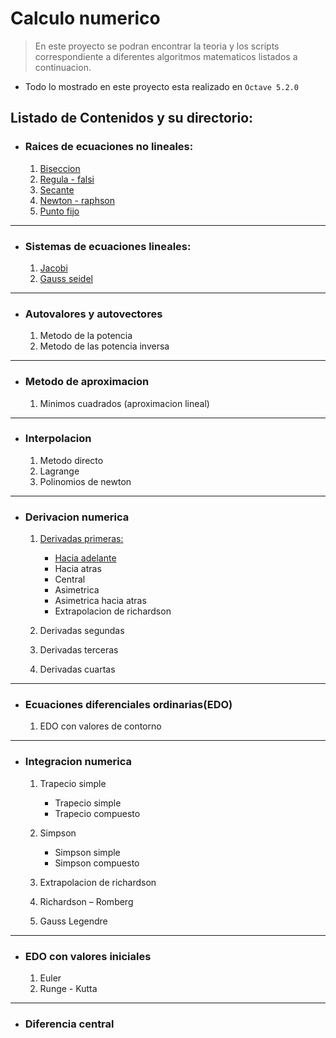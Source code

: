 # Calculo numerico
> En este proyecto se podran encontrar la teoria y los scripts correspondiente a diferentes algoritmos matematicos listados a continuacion.

- Todo lo mostrado en este proyecto esta realizado en `Octave 5.2.0`

## Listado de Contenidos y su directorio:
- ### Raices de ecuaciones no lineales:
    1. [Biseccion](raices_sistemas_de_ecuaciones_no_lineales/README.md#bisección) 
    2. [Regula - falsi](raices_sistemas_de_ecuaciones_no_lineales/README.md#regula---falsi) 
    3. [Secante](raices_sistemas_de_ecuaciones_no_lineales/README.md#secante) 
    4. [Newton - raphson](raices_sistemas_de_ecuaciones_no_lineales/README.md#newton---raphson) 
    5. [Punto fijo](raices_sistemas_de_ecuaciones_no_lineales/README.md#) 
----------------------------------------
- ### Sistemas de ecuaciones lineales:
    1. [Jacobi](sistemas_de_ecuaciones_lineales/README.md#jacobi)
    2. [Gauss seidel](sistemas_de_ecuaciones_lineales/README.md#gauss-seidel)
--------------------------------------------
- ### Autovalores y autovectores
    1. Metodo de la potencia
    2. Metodo de las potencia inversa
---------------------------------------------
- ### Metodo de aproximacion

    1. Minimos cuadrados (aproximacion lineal)
------------------------------------------------------
- ### Interpolacion

    1. Metodo directo
    2. Lagrange
    3. Polinomios de newton

----------------------------------------------
- ### Derivacion numerica

    1. [Derivadas primeras:](derivacion_numerica/README.md#derivada-primera)

        - [Hacia adelante](derivacion_numerica/README.md#hacia-adelante)
        - Hacia atras
        - Central
        - Asimetrica
        - Asimetrica hacia atras
        - Extrapolacion de richardson
    2. Derivadas segundas
    3. Derivadas terceras
    4. Derivadas cuartas

----------------------------------------------

- ### Ecuaciones diferenciales ordinarias(EDO)

    1. EDO con valores de contorno

--------------------------------
- ### Integracion numerica

    1. Trapecio simple
        - Trapecio simple
        - Trapecio compuesto

    2. Simpson
        - Simpson simple
        - Simpson compuesto

    3. Extrapolacion de richardson

    6. Richardson – Romberg
    7. Gauss Legendre

------------------------------------
- ### EDO con valores iniciales

    1. Euler
    2. Runge - Kutta


------------------------------------
- ### Diferencia central

